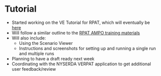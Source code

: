 # Tutorial
  - Started working on the VE Tutorial for RPAT, which will eventually be [here](https://github.com/gregorbj/VisionEval/wiki/VERPAT-Tutorial)
  - Will follow a similar outline to the [RPAT AMPO training materials](https://planningtools.transportation.org/files/112.pdf)
  - Will also include:
    - Using the Scenario Viewer 
    - Instructions and screenshots for setting up and running a single run and multiple runs
  - Planning to have a draft ready next week
  - Coordinating with the NYSERDA VERPAT application to get additional user feedback/review